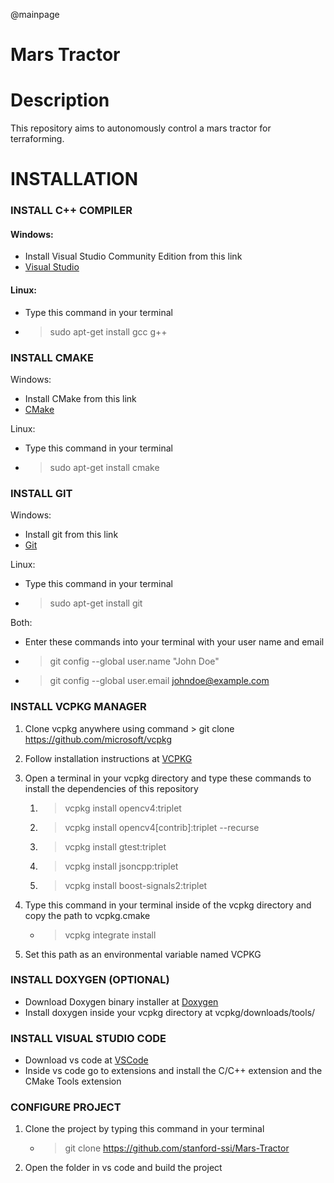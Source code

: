@mainpage
# Mars Tractor

# Description
This repository aims to autonomously control a mars tractor for terraforming.

# INSTALLATION

### INSTALL C++ COMPILER
#### Windows:
- Install Visual Studio Community Edition from this link
- [Visual Studio](https://visualstudio.microsoft.com/)

#### Linux:
 - Type this command in your terminal
 - > sudo apt-get install gcc g++

### INSTALL CMAKE
Windows:
- Install CMake from this link
- [CMake](https://cmake.org/download/)

Linux:
- Type this command in your terminal
- > sudo apt-get install cmake

### INSTALL GIT
Windows:
- Install git from this link
- [Git](https://git-scm.com/downloads)

Linux:
- Type this command in your terminal
- > sudo apt-get install git

Both:
- Enter these commands into your terminal with your user name and email
- > git config --global user.name "John Doe"
- > git config --global user.email johndoe@example.com

### INSTALL VCPKG MANAGER
1. Clone vcpkg anywhere using command > git clone https://github.com/microsoft/vcpkg
1. Follow installation instructions at [VCPKG](https://github.com/microsoft/vcpkg)
1. Open a terminal in your vcpkg directory and type these commands to install the dependencies of this repository
    1. > vcpkg install opencv4:triplet
    1. > vcpkg install opencv4[contrib]:triplet --recurse
    1. > vcpkg install gtest:triplet
    1. > vcpkg install jsoncpp:triplet
    1. > vcpkg install boost-signals2:triplet

1. Type this command in your terminal inside of the vcpkg directory and copy the path to vcpkg.cmake
    - > vcpkg integrate install
1. Set this path as an environmental variable named VCPKG

### INSTALL DOXYGEN (OPTIONAL)
- Download Doxygen binary installer at [Doxygen](https://www.doxygen.nl/download.html)
- Install doxygen inside your vcpkg directory at vcpkg/downloads/tools/

### INSTALL VISUAL STUDIO CODE
- Download vs code at [VSCode](https://code.visualstudio.com/)
- Inside vs code go to extensions and install the C/C++ extension and the CMake Tools extension

### CONFIGURE PROJECT
1. Clone the project by typing this command in your terminal
    - > git clone https://github.com/stanford-ssi/Mars-Tractor
1. Open the folder in vs code and build the project